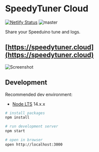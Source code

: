 # SpeedyTuner Cloud

[![Netlify Status](https://api.netlify.com/api/v1/badges/83204fc5-98b8-483c-ac69-acaa656ba9ee/deploy-status)](https://app.netlify.com/sites/speedytuner/deploys) ![master](https://github.com/github/docs/actions/workflows/main.yml/badge.svg?branch=master)

Share your Speeduino tune and logs.

## [https://speedytuner.cloud](https://speedytuner.cloud)

![Screenshot](https://speedytuner.cloud/img/screen.png)

## Development

Recommended dev environment:

- [Node LTS](https://nodejs.org/) 14.x.x

```bash
# install packages
npm install

# run development server
npm start

# open in browser
open http://localhost:3000
```
